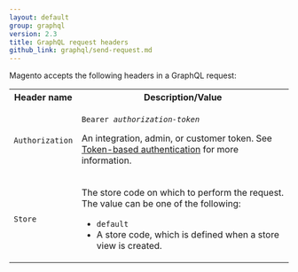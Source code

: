 ```yaml
---
layout: default
group: graphql
version: 2.3
title: GraphQL request headers
github_link: graphql/send-request.md
---
```


Magento accepts the following headers in a GraphQL request:

<table>
<tr>
<th>Header name</th>
<th>Description/Value</th>
</tr>
<tr>
<td><code>Authorization</code></td>
<td><p><code>Bearer <i>authorization-token</i></code></p>
<p>An integration, admin, or customer token. See <a href="{{page.baseurl}}/get-started/authentication/gs-authentication-token.html">Token-based authentication</a> for more information.</p>
</td>
</tr>
<tr>
<td><code>Store</code></td>
<td><p>The store code on which to perform the request. The value can be one of the following:</p>
<ul>
<li><code>default</code></li>
<li>A store code, which is defined when a store view is created.</li>
<!--
<li><p><code>all</code>. This value only applies to the CMS and Product modules. If this value is specified, the API call affects all the merchant's stores.</p></li>
-->
</ul>
</td>
</tr>
</table>
